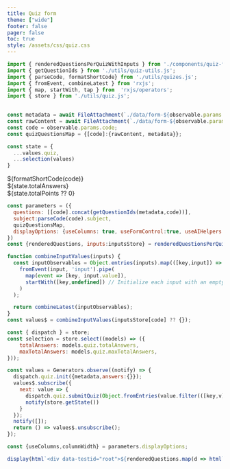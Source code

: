 ```yaml
---
title: Quiz form
theme: ["wide"]
footer: false
pager: false
toc: true
style: /assets/css/quiz.css
---
```


```js
import { renderedQuestionsPerQuizWithInputs } from './components/quiz-form.js';
import { getQuestionIds } from './utils/quiz-utils.js';
import { parseCode, formatShortCode} from './utils/quizes.js';
import { fromEvent, combineLatest } from 'rxjs';
import { map, startWith, tap } from  'rxjs/operators';
import { store } from './utils/quiz.js';

 
const metadata = await FileAttachment(`./data/form-${observable.params.code}.json`).json();
const rawContent = await FileAttachment(`./data/form-${observable.params.code}.md`).text();
const code = observable.params.code;
const quizQuestionsMap = {[code]:{rawContent, metadata}};
```
```js
const state = {
  ...values.quiz,
  ...selection(values)
}
```
<div class="h-stack h-stack--m h-stack--wrap h-stack-items--start sticky bg-white">
<div style="flex:1;">${formatShortCode(code)}</div>
<div class="h-stack h-stack--m h-stack--end">
  <div class="badge">
    <i class="fa fa-hashtag"></i>
    <span>${state.totalAnswers}</span>
  </div>
  <div class="badge">
    <i class="fa fa-calculator"></i>
    <span>${state.totalPoints ?? 0}</span>
  </div>  
</div>
</div>


```js
const parameters = ({
  questions: [[code].concat(getQuestionIds(metadata,code))],
  subject:parseCode(code).subject,
  quizQuestionsMap,
  displayOptions: {useColumns: true, useFormControl:true, useAIHelpers: true}
})
const {renderedQuestions, inputs:inputsStore} = renderedQuestionsPerQuizWithInputs(parameters);

function combineInputValues(inputs) {  
  const inputObservables = Object.entries(inputs).map(([key,input]) => 
    fromEvent(input, 'input').pipe(
      map(event => [key, input.value]),
      startWith([key,undefined]) // Initialize each input with an empty string
    )
  );

  return combineLatest(inputObservables);
}
const values$ = combineInputValues(inputsStore[code] ?? {});

const { dispatch } = store;
const selection = store.select((models) => ({
    totalAnswers: models.quiz.totalAnswers,
    maxTotalAnswers: models.quiz.maxTotalAnswers,
}));

const values = Generators.observe((notify) => {
  dispatch.quiz.init({metadata,answers:{}});
  values$.subscribe({
    next: value => {
      dispatch.quiz.submitQuiz(Object.fromEntries(value.filter(([key,v]) => v != null)))
      notify(store.getState())
    }
  });
  notify([]);
  return () => values$.unsubscribe();
});

const {useColumns,columnWidth} = parameters.displayOptions;

display(html`<div data-testid="root">${renderedQuestions.map(d => html`<div style=${useColumns ? `columns:${columnWidth ?? 24}rem`:''}>${d}</div>`)}</div>`);
```